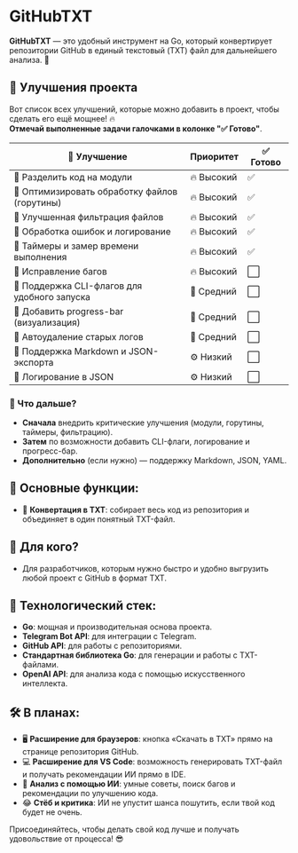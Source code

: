 # GitHubTXT

**GitHubTXT** — это удобный инструмент на Go, который конвертирует репозитории GitHub в единый текстовый (TXT) файл для дальнейшего анализа. 🚀

## 🚀 Улучшения проекта

Вот список всех улучшений, которые можно добавить в проект, чтобы сделать его ещё мощнее! 🔥  
**Отмечай выполненные задачи галочками в колонке "✅ Готово"**.

| 🔷 Улучшение                                  | Приоритет  | ✅ Готово |
| --------------------------------------------- | ---------- | --------- |
| 🔷 Разделить код на модули                    | 🔥 Высокий | ✅        |
| 🔷 Оптимизировать обработку файлов (горутины) | 🔥 Высокий | ✅        |
| 🔷 Улучшенная фильтрация файлов               | 🔥 Высокий | ✅        |
| 🔷 Обработка ошибок и логирование             | 🔥 Высокий | ✅        |
| 🔷 Таймеры и замер времени выполнения         | 🔥 Высокий | ✅        |
| 🔷 Исправление багов                          | 🔥 Высокий | ⬜        |
| 🔷 Поддержка CLI-флагов для удобного запуска  | 🚀 Средний | ⬜        |
| 🔷 Добавить progress-bar (визуализация)       | 🚀 Средний | ⬜        |
| 🔷 Автоудаление старых логов                  | 🚀 Средний | ⬜        |
| 🔷 Поддержка Markdown и JSON-экспорта         | ⚙️ Низкий  | ⬜        |
| 🔷 Логирование в JSON                         | ⚙️ Низкий  | ⬜        |

### 📌 Что дальше?

- **Сначала** внедрить критические улучшения (модули, горутины, таймеры, фильтрацию).
- **Затем** по возможности добавить CLI-флаги, логирование и прогресс-бар.
- **Дополнительно** (если нужно) — поддержку Markdown, JSON, YAML.

## 🌟 Основные функции:

- 📂 **Конвертация в TXT**: собирает весь код из репозитория и объединяет в один понятный TXT-файл.

## 🎯 Для кого?

- Для разработчиков, которым нужно быстро и удобно выгрузить любой проект с GitHub в формат TXT.

## 📄 Технологический стек:

- **Go**: мощная и производительная основа проекта.
- **Telegram Bot API**: для интеграции с Telegram.
- **GitHub API**: для работы с репозиториями.
- **Стандартная библиотека Go**: для генерации и работы с TXT-файлами.
- **OpenAI API**: для анализа кода с помощью искусственного интеллекта.

## 🛠️ В планах:

- 🖥️ **Расширение для браузеров**: кнопка «Скачать в TXT» прямо на странице репозитория GitHub.
- 💻 **Расширение для VS Code**: возможность генерировать TXT-файл и получать рекомендации ИИ прямо в IDE.
- 🤖 **Анализ с помощью ИИ**: умные советы, поиск багов и рекомендации по улучшению кода.
- 😂 **Стёб и критика**: ИИ не упустит шанса пошутить, если твой код будет не очень.

Присоединяйтесь, чтобы делать свой код лучше и получать удовольствие от процесса! 😎

